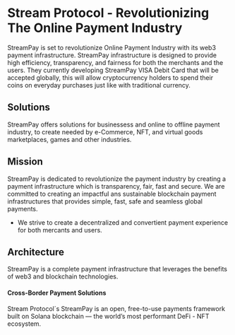 # Stream Protocol - Revolutionizing The Online Payment Industry

StreamPay is set to revolutionize Online Payment Industry with its web3 payment infrastructure. StreamPay infrastructure is designed to provide high efficiency, transparency, and fairness for both the merchants and the users. They currently developing StreamPay VISA Debit Card that will be accepted globally, this will allow cryptocurrency holders to spend their coins on everyday purchases just like with traditional currency.

## Solutions

StreamPay offers solutions for businessess and online to offline payment industry, to create needed by e-Commerce, NFT, and virtual goods marketplaces, games and other industries. 

## Mission

StreamPay is dedicated to revolutionize the payment industry by creating a payment infrastructure which is transparency, fair, fast and secure. We are committed to creating an impactful ans sustainable blockchain payment infrastructures that provides simple, fast, safe and seamless global payments.

- We strive to create a decentralized and convertient payment experience for both mercants and users.

## Architecture

StreamPay is a complete payment infrastructure that leverages the benefits of web3 and blockchain technologies. 

#### Cross-Border Payment Solutions

Stream Protocol´s StreamPay is an open, free-to-use payments framework built on Solana blockchain — the world’s most performant DeFi - NFT ecosystem. 

